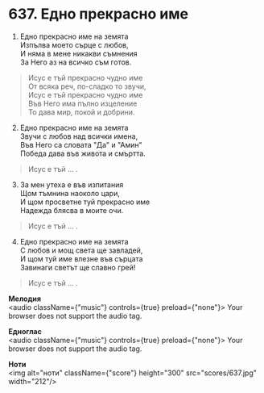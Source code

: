 # 637. Едно прекрасно име  

1. Едно прекрасно име на земята  
Изпълва моето сърце с любов,  
И няма в мене никакви съмнения  
За Него аз на всичко съм готов.  

> Исус е тъй прекрасно чудно име  
> От всяка реч, по-сладко то звучи,  
> Исус е тъй прекрасно чудно име  
> Във Него има пълно изцеление  
> То дава мир, покой и добрини.  

2. Едно прекрасно име на земята  
Звучи с любов над всички имена,  
Във Него са словата "Да" и "Амин"  
Победа дава във живота и смъртта.  

> Исус е тъй ... .  

3. За мен утеха е във изпитания  
Щом тъмнина наоколо цари,  
И щом просветне туй прекрасно име  
Надежда блясва в моите очи.  

> Исус е тъй ... .  

4. Едно прекрасно име на земята  
С любов и мощ света ще завладей,  
И щом туй име влезне във сърцата  
Завинаги светът ще славно грей!  

> Исус е тъй ... .  

__Мелодия__  
<audio className={"music"} controls={true} preload={"none"}><source src="mp3/637.mp3" type="audio/mpeg"/>
Your browser does not support the audio tag.
</audio>  

__Едноглас__  
<audio className={"music"} controls={true} preload={"none"}><source src="transp/637.mp3" type="audio/mpeg"/>
Your browser does not support the audio tag.
</audio>  

__Ноти__  
<img alt="ноти" className={"score"} height="300" src="scores/637.jpg" width="212"/>
